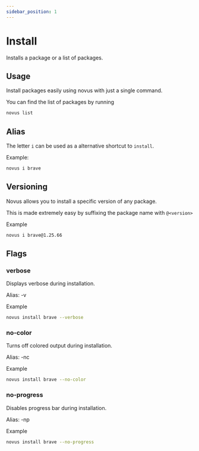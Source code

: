 ```yaml
---
sidebar_position: 1
---
```


# Install

Installs a package or a list of packages.

## Usage

Install packages easily using novus with just a single command.

You can find the list of packages by running

```bash
novus list
```

## Alias

The letter `i` can be used as a alternative shortcut to `install`.

Example:

```bash
novus i brave
```

## Versioning

Novus allows you to install a specific version of any package.

This is made extremely easy by suffixing the package name with `@<version>`

Example

```bash
novus i brave@1.25.66
```

## Flags

### verbose

Displays verbose during installation.

Alias: -v

Example

```bash
novus install brave --verbose
```

### no-color

Turns off colored output during installation.

Alias: -nc

Example

```bash
novus install brave --no-color
```

### no-progress

Disables progress bar during installation.

Alias: -np

Example

```bash
novus install brave --no-progress
```
